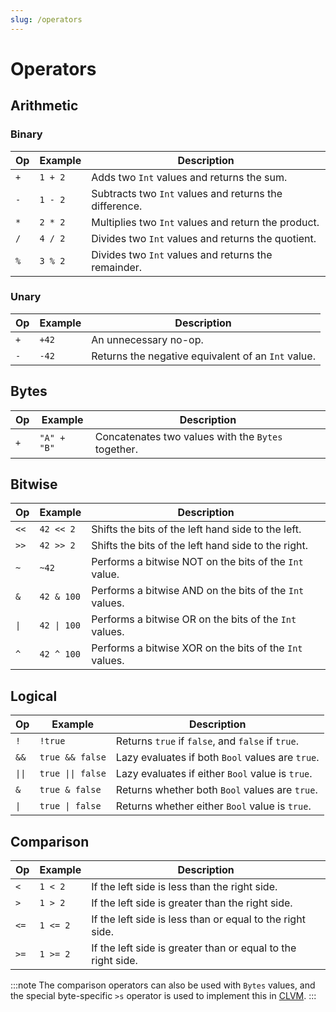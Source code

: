 ```yaml
---
slug: /operators
---
```


# Operators

## Arithmetic

### Binary

| Op  | Example | Description                                            |
| --- | ------- | ------------------------------------------------------ |
| `+` | `1 + 2` | Adds two `Int` values and returns the sum.             |
| `-` | `1 - 2` | Subtracts two `Int` values and returns the difference. |
| `*` | `2 * 2` | Multiplies two `Int` values and return the product.    |
| `/` | `4 / 2` | Divides two `Int` values and returns the quotient.     |
| `%` | `3 % 2` | Divides two `Int` values and returns the remainder.    |

### Unary

| Op  | Example | Description                                        |
| --- | ------- | -------------------------------------------------- |
| `+` | `+42`   | An unnecessary no-op.                              |
| `-` | `-42`   | Returns the negative equivalent of an `Int` value. |

## Bytes

| Op  | Example     | Description                                        |
| --- | ----------- | -------------------------------------------------- |
| `+` | `"A" + "B"` | Concatenates two values with the `Bytes` together. |

## Bitwise

| Op   | Example     | Description                                             |
| ---- | ----------- | ------------------------------------------------------- |
| `<<` | `42 << 2`   | Shifts the bits of the left hand side to the left.      |
| `>>` | `42 >> 2`   | Shifts the bits of the left hand side to the right.     |
| `~`  | `~42`       | Performs a bitwise NOT on the bits of the `Int` value.  |
| `&`  | `42 & 100`  | Performs a bitwise AND on the bits of the `Int` values. |
| `\|` | `42 \| 100` | Performs a bitwise OR on the bits of the `Int` values.  |
| `^`  | `42 ^ 100`  | Performs a bitwise XOR on the bits of the `Int` values. |

## Logical

| Op     | Example           | Description                                       |
| ------ | ----------------- | ------------------------------------------------- |
| `!`    | `!true`           | Returns `true` if `false`, and `false` if `true`. |
| `&&`   | `true && false`   | Lazy evaluates if both `Bool` values are `true`.  |
| `\|\|` | `true \|\| false` | Lazy evaluates if either `Bool` value is `true`.  |
| `&`    | `true & false`    | Returns whether both `Bool` values are `true`.    |
| `\|`   | `true \| false`   | Returns whether either `Bool` value is `true`.    |

## Comparison

| Op   | Example  | Description                                                  |
| ---- | -------- | ------------------------------------------------------------ |
| `<`  | `1 < 2`  | If the left side is less than the right side.                |
| `>`  | `1 > 2`  | If the left side is greater than the right side.             |
| `<=` | `1 <= 2` | If the left side is less than or equal to the right side.    |
| `>=` | `1 >= 2` | If the left side is greater than or equal to the right side. |

:::note
The comparison operators can also be used with `Bytes` values, and the special byte-specific `>s` operator is used to implement this in [CLVM](https://chialisp.com/operators/#comparison).
:::
